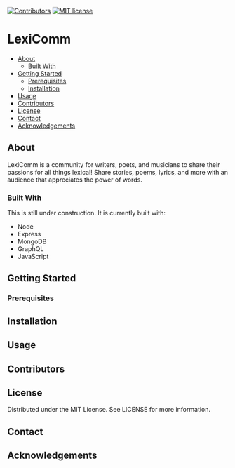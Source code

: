 [![Contributors](https://img.shields.io/github/contributors/rebeccaui/graphql-react.svg?color=violet&style=plastic)](https://github.com/rebeccaui/graphql-react)
[![MIT license](https://img.shields.io/github/license/rebeccaui/graphql-react.svg?color=blue&style=plastic)](https://lbesson.mit-license.org/)

# LexiComm

<!-- TOC -->
- [About](#about)
  - [Built With](#built-with)
- [Getting Started](#getting-started)
  - [Prerequisites](#prerequisites)
  - [Installation](#installation)
- [Usage](#usage)
- [Contributors](#contributors)
- [License](#license)
- [Contact](#contact)
- [Acknowledgements](#acknowledgements)
<!-- /TOC -->

## About

LexiComm is a community for writers, poets, and musicians to share their passions for all things lexical!
Share stories, poems, lyrics, and more with an audience that appreciates the power of words.

### Built With

This is still under construction.
It is currently built with:

- Node
- Express
- MongoDB
- GraphQL
- JavaScript

## Getting Started

### Prerequisites

## Installation

## Usage

## Contributors

## License

Distributed under the MIT License. See LICENSE for more information.

## Contact

## Acknowledgements
